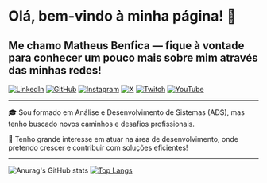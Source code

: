 # Olá, bem-vindo à minha página! 👋

## Me chamo Matheus Benfica — fique à vontade para conhecer um pouco mais sobre mim através das minhas redes!
[![LinkedIn](https://img.shields.io/badge/LinkedIn-0077B5?style=for-the-badge&logo=linkedin&logoColor=white)](https://www.linkedin.com/in/matheusaugustobenficadeassis)
[![GitHub](https://img.shields.io/badge/GitHub-100000?style=for-the-badge&logo=github&logoColor=white)](https://github.com/m4athss)
[![Instagram](https://img.shields.io/badge/Instagram-E4405F?style=for-the-badge&logo=instagram&logoColor=white)](https://instagram.com/matheusbenficasl)
[![X](https://img.shields.io/badge/X-000000?style=for-the-badge&logo=twitter&logoColor=white)](https://x.com/matheusbenfic16)
[![Twitch](https://img.shields.io/badge/Twitch-9146FF?style=for-the-badge&logo=twitch&logoColor=white)](https://twitch.tv/m4thss)
[![YouTube](https://img.shields.io/badge/YouTube-FF0000?style=for-the-badge&logo=youtube&logoColor=white)](https://youtube.com/@seu-usuario)

---




🎓 Sou formado em Análise e Desenvolvimento de Sistemas (ADS), mas tenho buscado novos caminhos e desafios profissionais.

🚀 Tenho grande interesse em atuar na área de desenvolvimento, onde pretendo crescer e contribuir com soluções eficientes!

---

![Anurag's GitHub stats](https://github-readme-stats.vercel.app/api?username=m4athss&show_icons=true&theme=dark)           [![Top Langs](https://github-readme-stats.vercel.app/api/top-langs/?username=m4athss&layout=donut)](https://github.com/m4athss/github-readme-stats)

<!---
 👋 Hi, I’m @M4athss

M4athss/M4athss is a ✨ special ✨ repository because its `README.md` (this file) appears on your GitHub profile.
You can click the Preview link to take a look at your changes.
--->
